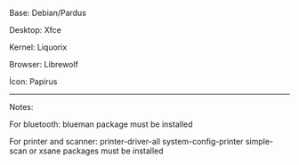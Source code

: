 Base: Debian/Pardus 

Desktop: Xfce

Kernel: Liquorix

Browser: Librewolf

İcon: Papirus

------------------------------------------

Notes:

For bluetooth: blueman package must be installed

For printer and scanner: printer-driver-all system-config-printer simple-scan or xsane packages must be installed
